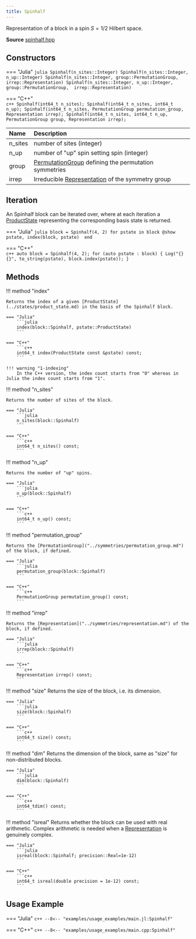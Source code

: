 ```yaml
---
title: Spinhalf
---
```


Representation of a block in a spin $S=1/2$  Hilbert space. 

**Source** [spinhalf.hpp](https://github.com/awietek/xdiag/blob/main/xdiag/blocks/spinhalf.hpp)


## Constructors
=== "Julia"
	```julia
	Spinhalf(n_sites::Integer)
	Spinhalf(n_sites::Integer, n_up::Integer)
	Spinhalf(n_sites::Integer, group::PermutationGroup, irrep::Representation)
	Spinhalf(n_sites::Integer, n_up::Integer, group::PermutationGroup, 
	         irrep::Representation)
	```

=== "C++"	
	```c++
    Spinhalf(int64_t n_sites);
    Spinhalf(int64_t n_sites, int64_t n_up);
    Spinhalf(int64_t n_sites, PermutationGroup permutation_group,
             Representation irrep);
    Spinhalf(int64_t n_sites, int64_t n_up, PermutationGroup group,
             Representation irrep);
	```
	
| Name    | Description                                                                                |   |
|:--------|:-------------------------------------------------------------------------------------------|---|
| n_sites | number of sites (integer)                                                                  |   |
| n_up    | number of "up" spin setting spin (integer)                                                 |   |
| group   | [PermutationGroup](../symmetries/permutation_group.md) defining the permutation symmetries |   |
| irrep   | Irreducible [Representation](../symmetries/representation.md)  of the symmetry group       |   |


## Iteration

An Spinhalf block can be iterated over, where at each iteration a [ProductState](../states/product_state.md) representing the corresponding basis state is returned.

=== "Julia"
	```julia
	block = Spinhalf(4, 2)
	for pstate in block
		@show pstate, index(block, pstate) 
	end
	```

=== "C++"	
	```c++
    auto block = Spinhalf(4, 2);
	for (auto pstate : block) {
		Log("{} {}", to_string(pstate), block.index(pstate));
	}
	```
	
	

## Methods

!!! method "index"

	Returns the index of a given [ProductState](../states/product_state.md) in the basis of the Spinhalf block.

	=== "Julia"
		```julia
		index(block::Spinhalf, pstate::ProductState)
		```

	=== "C++"	
		```c++
		int64_t index(ProductState const &pstate) const;
		```
		
	!!! warning "1-indexing"
		In the C++ version, the index count starts from "0" whereas in Julia the index count starts from "1".



!!! method "n_sites"

	Returns the number of sites of the block.

	=== "Julia"
		```julia
		n_sites(block::Spinhalf)
		```

	=== "C++"	
		```c++
		int64_t n_sites() const;
		```

!!! method "n_up"

	Returns the number of "up" spins.

	=== "Julia"
		```julia
		n_up(block::Spinhalf)
		```

	=== "C++"	
		```c++
		int64_t n_up() const;
		```

!!! method "permutation_group"

	Returns the [PermutationGroup]("../symmetries/permutation_group.md") of the block, if defined.

	=== "Julia"
		```julia
		permutation_group(block::Spinhalf)
		```

	=== "C++"	
		```c++
	    PermutationGroup permutation_group() const;
		```


!!! method "irrep"

	Returns the [Representation]("../symmetries/representation.md") of the block, if defined.

	=== "Julia"
		```julia
	    irrep(block::Spinhalf)
		```

	=== "C++"	
		```c++
	    Representation irrep() const;
		```


!!! method "size"
	Returns the size of the block, i.e. its dimension.

	=== "Julia"
		```julia
		size(block::Spinhalf)
		```

	=== "C++"	
		```c++
		int64_t size() const;
		```

!!! method "dim"
	Returns the dimension of the block, same as "size" for non-distributed blocks.

	=== "Julia"
		```julia
		dim(block::Spinhalf)
		```

	=== "C++"	
		```c++
		int64_tdim() const;
		```
		
!!! method "isreal"
	Returns whether the block can be used with real arithmetic. 
	Complex arithmetic is needed when a
	[Representation](../symmetries/representation.md) is genuinely complex.

	=== "Julia"
		```julia
	    isreal(block::Spinhalf; precision::Real=1e-12)
		```

	=== "C++"	
		```c++
		int64_t isreal(double precision = 1e-12) const;
		```


## Usage Example

=== "Julia"
	```c++
	--8<-- "examples/usage_examples/main.jl:Spinhalf"
	```

=== "C++"
	```c++
	--8<-- "examples/usage_examples/main.cpp:Spinhalf"
	```

